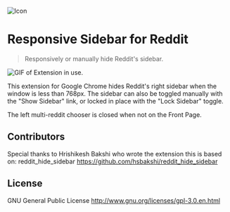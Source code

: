 ![Icon](https://github.com/dmck/responsive_reddit_sidebar/blob/master/icon.png)

# Responsive Sidebar for Reddit
> Responsively or manually hide Reddit's sidebar.

![GIF of Extension in use.](https://github.com/dmck/responsive_reddit_sidebar/blob/master/demo.gif)

This extension for Google Chrome hides Reddit's right sidebar when the window is less than 768px. The sidebar can also be toggled manually with the "Show Sidebar" link, or locked in place with the "Lock Sidebar" toggle. 

The left multi-reddit chooser is closed when not on the Front Page.

## Contributors
Special thanks to Hrishikesh Bakshi who wrote the extension this is based on: reddit_hide_sidebar <https://github.com/hsbakshi/reddit_hide_sidebar>  


## License
GNU General Public License <http://www.gnu.org/licenses/gpl-3.0.en.html>
